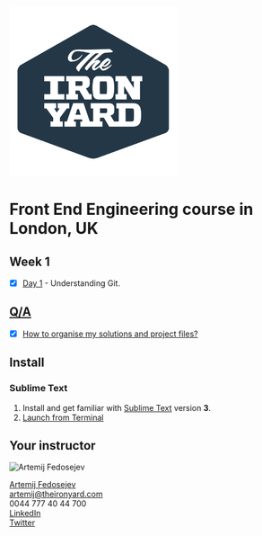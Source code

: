 <img src="tiy-logo.png" alt="The Iron Yard logo" width="300" />

#  Front End Engineering course in London, UK

## Week 1

- [x] [Day 1](week-01/day-01/README.md) - Understanding Git.

## [Q/A](questions-and-answers.md)

- [x] [How to organise my solutions and project files?](questions-and-answers.md#how-to-organise-my-solutions-and-project-files)

## Install

### Sublime Text

1. Install and get familiar with [Sublime Text](http://www.sublimetext.com) version __3__.
2. [Launch from Terminal](http://olivierlacan.com/posts/launch-sublime-text-3-from-the-command-line/)

## Your instructor

<img src="http://artemij.com/images/artemij-fedosejev.jpg" width="250" alt="Artemij Fedosejev" />

[Artemij Fedosejev](http://artemij.com)<br />
artemij@theironyard.com<br />
0044 777 40 44 700<br />
[LinkedIn](http://linkedin.com/in/artemij)<br />
[Twitter](http://twitter.com/artemy)
